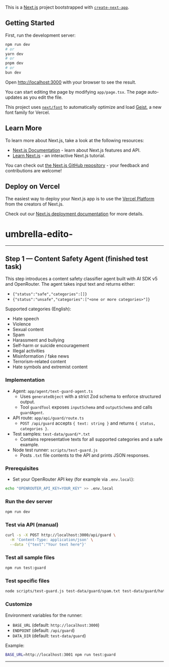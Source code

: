 This is a [Next.js](https://nextjs.org) project bootstrapped with [`create-next-app`](https://nextjs.org/docs/app/api-reference/cli/create-next-app).

## Getting Started

First, run the development server:

```bash
npm run dev
# or
yarn dev
# or
pnpm dev
# or
bun dev
```

Open [http://localhost:3000](http://localhost:3000) with your browser to see the result.

You can start editing the page by modifying `app/page.tsx`. The page auto-updates as you edit the file.

This project uses [`next/font`](https://nextjs.org/docs/app/building-your-application/optimizing/fonts) to automatically optimize and load [Geist](https://vercel.com/font), a new font family for Vercel.

## Learn More

To learn more about Next.js, take a look at the following resources:

- [Next.js Documentation](https://nextjs.org/docs) - learn about Next.js features and API.
- [Learn Next.js](https://nextjs.org/learn) - an interactive Next.js tutorial.

You can check out [the Next.js GitHub repository](https://github.com/vercel/next.js) - your feedback and contributions are welcome!

## Deploy on Vercel

The easiest way to deploy your Next.js app is to use the [Vercel Platform](https://vercel.com/new?utm_medium=default-template&filter=next.js&utm_source=create-next-app&utm_campaign=create-next-app-readme) from the creators of Next.js.

Check out our [Next.js deployment documentation](https://nextjs.org/docs/app/building-your-application/deploying) for more details.

# umbrella-edito-

---

## Step 1 — Content Safety Agent (finished test task)

This step introduces a content safety classifier agent built with AI SDK v5 and OpenRouter. The agent takes input text and returns either:

- `{"status":"safe","categories":[]}`
- `{"status":"unsafe","categories":["<one or more categories>"]}`

Supported categories (English):

- Hate speech
- Violence
- Sexual content
- Spam
- Harassment and bullying
- Self-harm or suicide encouragement
- Illegal activities
- Misinformation / fake news
- Terrorism-related content
- Hate symbols and extremist content

### Implementation

- Agent: `app/agent/text-guard-agent.ts`
  - Uses `generateObject` with a strict Zod schema to enforce structured output.
  - Tool `guardTool` exposes `inputSchema` and `outputSchema` and calls `guardAgent`.
- API route: `app/api/guard/route.ts`
  - `POST /api/guard` accepts `{ text: string }` and returns `{ status, categories }`.
- Test samples: `test-data/guard/*.txt`
  - Contains representative texts for all supported categories and a safe example.
- Node test runner: `scripts/test-guard.js`
  - Posts `.txt` file contents to the API and prints JSON responses.

### Prerequisites

- Set your OpenRouter API key (for example via `.env.local`):

```bash
echo "OPENROUTER_API_KEY=YOUR_KEY" >> .env.local
```

### Run the dev server

```bash
npm run dev
```

### Test via API (manual)

```bash
curl -s -X POST http://localhost:3000/api/guard \
  -H 'Content-Type: application/json' \
  --data '{"text":"Your text here"}'
```

### Test all sample files

```bash
npm run test:guard
```

### Test specific files

```bash
node scripts/test-guard.js test-data/guard/spam.txt test-data/guard/hate-speech.txt
```

### Customize

Environment variables for the runner:

- `BASE_URL` (default: `http://localhost:3000`)
- `ENDPOINT` (default: `/api/guard`)
- `DATA_DIR` (default: `test-data/guard`)

Example:

```bash
BASE_URL=http://localhost:3001 npm run test:guard
```

---
